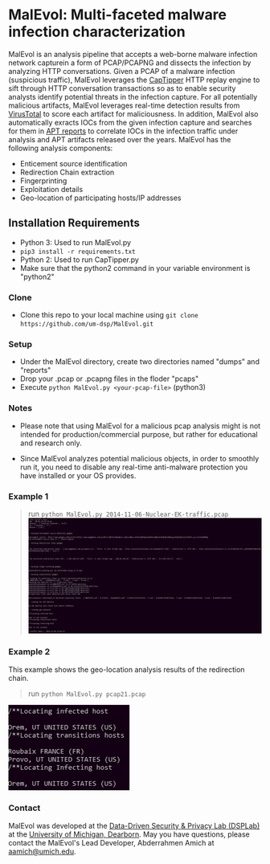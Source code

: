 

# MalEvol: Multi-faceted malware infection characterization
MalEvol is an analysis pipeline that accepts a web-borne malware infection network capturein a form of PCAP/PCAPNG and dissects the infection by analyzing HTTP conversations.
Given a PCAP of a malware infection (suspicious traffic), MalEvol leverages the [CapTipper](https://github.com/omriher/CapTipper) HTTP replay engine to sift through HTTP conversation transactions so as to enable security analysts identify potential threats in the infection capture. For all potentially malicious artifacts, MalEvol leverages real-time detection results from [VirusTotal](https://www.virustotal.com/gui/) to score each artifact for maliciousness. In addition, MalEvol also automatically exracts IOCs from the given infection capture and searches for them in [APT reports](https://github.com/aptnotes/data) to correlate IOCs in the infection traffic under analysis and APT artifacts released over the years. MalEvol has the following analysis components:

- Enticement source identification
- Redirection Chain extraction
- Fingerprinting
- Exploitation details
- Geo-location of participating hosts/IP addresses



## Installation Requirements 

- Python 3: Used to run MalEvol.py
- `pip3 install -r requirements.txt`
- Python 2: Used to run CapTipper.py
- Make sure that the python2 command in your variable environment is "python2"


### Clone

- Clone this repo to your local machine using `git clone https://github.com/um-dsp/MalEvol.git`

### Setup

- Under the MalEvol directory, create two directories named "dumps" and "reports"
- Drop your .pcap or .pcapng files in the floder "pcaps"
- Execute `python MalEvol.py <your-pcap-file>` (python3)

### Notes
- Please note that using MalEvol for a malicious pcap analysis might is not intended for production/commercial purpose, but rather for educational and research only.

- Since MalEvol analyzes potential malicious objects, in order to smoothly run it, you need to disable any real-time anti-malware protection you have installed or your OS provides.


### Example 1
> run `python MalEvol.py 2014-11-06-Nuclear-EK-traffic.pcap`
![picture1](https://github.com/um-dsp/MalEvol/blob/master/example.PNG)

### Example 2
This example shows the geo-location analysis results of the redirection chain.
> run `python MalEvol.py pcap21.pcap`

![picture2](https://github.com/um-dsp/MalEvol/blob/master/gro.PNG)


### Contact
MalEvol was developed at the [Data-Driven Security & Privacy Lab (DSPLab)](http://www-personal.umd.umich.edu/~birhanu/dsplab/) at the [University of Michigan, Dearborn](https://umdearborn.edu/cecs/departments/computer-and-information-science). 
May you have questions, please contact the MalEvol's Lead Developer, Abderrahmen Amich at aamich@umich.edu.

